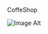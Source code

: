  C o f f e S h o p 
 


![Image Alt](https://raw.githubusercontent.com/iawak-source/CoffeShop/main/images/fdcbe509-9932-4288-acbc-27a1be3ede28.jpg)
